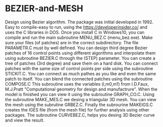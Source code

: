 # BEZIER-and-MESH
Design using Bezier algorithm.
The package was initial developed in 1992.  
Easy to compile-easy to run, using the  https://developerinsider.co/ and uses the C libraries in DOS.
Once you install C in Windows10, you can compile and run the main subroutine MENU_BEZ.C (menu_bez.exe).
Make sure your files (of patches) are in the correct subdirectory. The file PARAMETR.C must by well  defined.
You can design third degree Bezier patches of 16 control points using different algorithms and interpolate them using subroutine BEZIER.C through the (STEP) parameter.
You can create a tree of patches (3rd degree) and save them on a hard disk. 
You can connect patches with the same size of control points per side using the subroutine STICKIT.C. You can connect as much pathes as you like and even the same patch to itself.
You can blend the connected patches using the subroutine COMPOSE.C This subroutine uses the variables (l,m0,m1) from I.D.Faux, M.J.Pratt "Computational geometry for design and manufactrure".
When the model is finished you can view it using the subroutine GRAPH_CO.C.
Using the subroutine MAKE_MES.C we desing a triangular 3D mesh.
You can view the mesh using the subrutine GRBEZ.C.
Finally the subrourine MAKEIGS.C creates the IGES file (from the mesh file) for further analysis using other packages.
The subroutine CURVEBEZ.C, helps you desing 3D Bezier curve and view the result.

